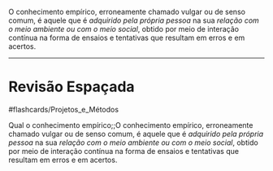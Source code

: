 O conhecimento empírico, erroneamente chamado vulgar ou de senso comum, é aquele que é *adquirido pela própria pessoa* na sua *relação com o meio ambiente ou com o meio social*, obtido por meio de interação contínua na forma de ensaios e tentativas que resultam em erros e em acertos.

---
# Revisão Espaçada
#flashcards/Projetos_e_Métodos 

Qual o conhecimento empírico;;O conhecimento empírico, erroneamente chamado vulgar ou de senso comum, é aquele que é *adquirido pela própria pessoa* na sua *relação com o meio ambiente ou com o meio social*, obtido por meio de interação contínua na forma de ensaios e tentativas que resultam em erros e em acertos.